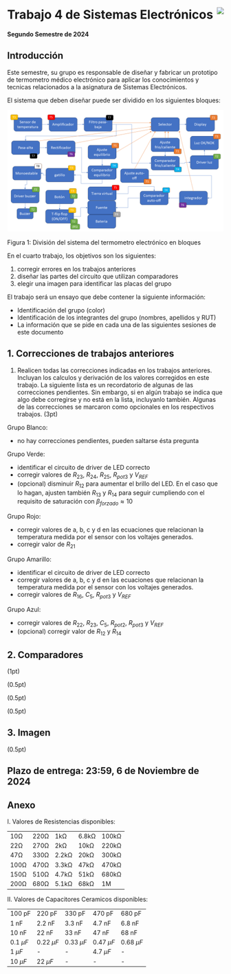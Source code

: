 # <img src="https://julianodb.github.io/SISTEMAS_ELECTRONICOS_PARA_INGENIERIA_BIOMEDICA/img/logo_fing.png?raw=true" align="right" height="45"> Trabajo 4 de Sistemas Electrónicos

#### Segundo Semestre de 2024

## Introducción

Este semestre, su grupo es responsable de diseñar y fabricar un prototipo de termometro médico electrónico para aplicar los conocimientos y tecnicas relacionados a la asignatura de Sistemas Electrónicos. 

El sistema que deben diseñar puede ser dividido en los siguientes bloques:

![TX](../img/TX.png)

Figura 1: División del sistema del termometro electrónico en bloques

En el cuarto trabajo, los objetivos son los siguientes:

1. corregir errores en los trabajos anteriores
1. diseñar las partes del circuito que utilizan comparadores
1. elegir una imagen para identificar las placas del grupo

El trabajo será un ensayo que debe contener la siguiente información:

- Identificación del grupo (color)
- Identificación de los integrantes del grupo (nombres, apellidos y RUT)
- La información que se pide en cada una de las siguientes sesiones de este documento

## 1. Correcciones de trabajos anteriores

1. Realicen todas las correcciones indicadas en los trabajos anteriores. Incluyan los calculos y derivación de los valores corregidos en este trabajo. La siguiente lista es un recordatorio de algunas de las correcciones pendientes. Sin embargo, si en algún trabajo se indica que algo debe corregirse y no está en la lista, incluyanlo también. Algunas de las correcciones se marcaron como opcionales en los respectivos trabajos. (3pt)

Grupo Blanco:
   - no hay correcciones pendientes, pueden saltarse ésta pregunta

Grupo Verde: 
   - identificar el circuito de driver de LED correcto
   - corregir valores de $R_{23}$, $R_{24}$, $R_{25}$, $R_{pot3}$ y $V_{REF}$
   - (opcional) disminuir $R_{12}$ para aumentar el brillo del LED. En el caso que lo hagan, ajusten también $R_{13}$ y $R_{14}$ para seguir cumpliendo con el requisito de saturación con $\beta_{forzado} \approx 10$

Grupo Rojo:
   - corregir valores de a, b, c y d en las ecuaciones que relacionan la temperatura medida por el sensor con los voltajes generados.
   - corregir valor de $R_{21}$

Grupo Amarillo:
   - identificar el circuito de driver de LED correcto
   - corregir valores de a, b, c y d en las ecuaciones que relacionan la temperatura medida por el sensor con los voltajes generados.
   - corregir valores de $R_{16}$, $C_5$, $R_{pot3}$ y $V_{REF}$

Grupo Azul:
   - corregir valores de $R_{22}$, $R_{23}$, $C_5$, $R_{pot2}$, $R_{pot3}$ y $V_{REF}$
   - (opcional) corregir valor de $R_{12}$ y $R_{14}$

## 2. Comparadores

(1pt)

(0.5pt)

(0.5pt)

(0.5pt)

## 3. Imagen

(0.5pt)

## Plazo de entrega: 23:59, 6 de Noviembre de 2024

## Anexo

I. Valores de Resistencias disponibles:

|   |  |        |       |  |
|------|------|-----------|------------|-------|
| 10Ω  | 220Ω | 1kΩ       | 6.8kΩ      | 100kΩ |
| 22Ω  | 270Ω | 2kΩ       | 10kΩ       | 220kΩ |
| 47Ω  | 330Ω | 2.2kΩ     | 20kΩ       | 300kΩ |
| 100Ω | 470Ω | 3.3kΩ     | 47kΩ       | 470kΩ |
| 150Ω | 510Ω | 4.7kΩ     | 51kΩ       | 680kΩ |
| 200Ω | 680Ω | 5.1kΩ     | 68kΩ       | 1M    |

II. Valores de Capacitores Ceramicos disponibles:

|   |  |        |       |  |
|------|------|-----------|------------|-------|
| 100 pF  | 220 pF | 330 pF | 470 pF | 680 pF |
| 1 nF  | 2.2 nF | 3.3 nF | 4.7 nF | 6.8 nF |
| 10 nF  | 22 nF | 33 nF | 47 nF | 68 nF |
| $0.1\ \mu F$  | $0.22\ \mu F$ | $0.33\ \mu F$| $0.47\ \mu F$ | $0.68\ \mu F$ |
| $1\ \mu F$  | - | - | $4.7\ \mu F$ | - |
| $10\ \mu F$  | $22\ \mu F$ | - | - | - |